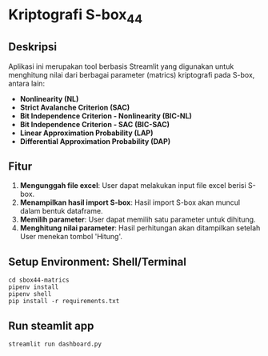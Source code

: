# Kriptografi S-box<sub>44</sub>

## Deskripsi
Aplikasi ini merupakan tool berbasis Streamlit yang digunakan untuk menghitung nilai dari berbagai parameter (matrics) kriptografi pada S-box, antara lain:
- **Nonlinearity (NL)**
- **Strict Avalanche Criterion (SAC)**
- **Bit Independence Criterion - Nonlinearity (BIC-NL)**
- **Bit Independence Criterion - SAC (BIC-SAC)**
- **Linear Approximation Probability (LAP)**
- **Differential Approximation Probability (DAP)**

## Fitur 
1. **Mengunggah file excel**: User dapat melakukan input file excel berisi S-box.
2. **Menampilkan hasil import S-box**: Hasil import S-box akan muncul dalam bentuk dataframe.
3. **Memilih parameter**: User dapat memilih satu parameter untuk dihitung.
4. **Menghitung nilai parameter**: Hasil perhitungan akan ditampilkan setelah User menekan tombol 'Hitung'.

## Setup Environment: Shell/Terminal
```
cd sbox44-matrics
pipenv install
pipenv shell
pip install -r requirements.txt
```
## Run steamlit app
```
streamlit run dashboard.py
```
